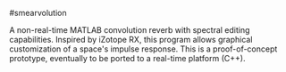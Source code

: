 #smearvolution

A non-real-time MATLAB convolution reverb with spectral editing capabilities. Inspired by iZotope RX, this program allows graphical customization of a space's impulse response. This is a proof-of-concept prototype, eventually to be ported to a real-time platform (C++).
